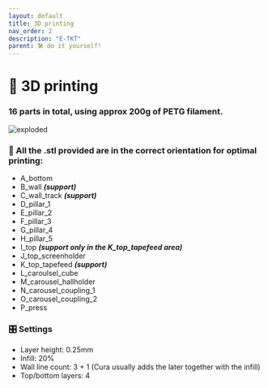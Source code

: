 ```yaml
---
layout: default
title: 3D printing
nav_order: 2
description: "E-TKT"
parent: 🛠️ do it yourself!
---
```


# 🧵 3D printing

### 16 parts in total, using approx 200g of PETG filament.
![exploded](https://user-images.githubusercontent.com/15098003/171068151-33b3fd52-b4f0-49f8-ad5a-521146b65bbb.png)

### 📐 All the .stl provided are in the correct orientation for optimal printing:
- A_bottom
- B_wall ***(support)***
- C_wall_track ***(support)***
- D_pillar_1
- E_pillar_2
- F_pillar_3
- G_pillar_4
- H_pillar_5
- I_top ***(support only in the K_top_tapefeed area)***
- J_top_screenholder
- K_top_tapefeed ***(support)***
- L_caroulsel_cube
- M_carousel_hallholder
- N_carousel_coupling_1
- O_carousel_coupling_2
- P_press
    
### 🎛️ Settings
- Layer height: 0.25mm
- Infill: 20%
- Wall line count: 3 + 1 (Cura usually adds the later together with the infill)
- Top/bottom layers: 4
